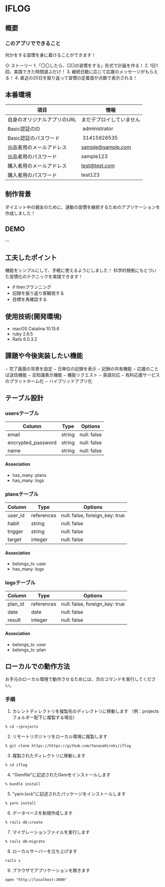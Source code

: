 # IFLOG

## 概要
### このアプリでできること

何かをする習慣を身に着けることができます！

◇ ストーリー
1.「〇〇したら、□□の習慣をする」形式で計画を作る！
2. 1日1回、実践できた時間選ぶだけ！
3. 継続日数に応じて応援のメッセージがもらえる！
4. 直近の20日を振り返って習慣の定着度が点数で表示される！

## 本番環境
| 項目  | 情報 |
| --  | --  |
| 自身のオリジナルアプリのURL | まだデプロイしていません |
| Basic認証のID |  administrator |
| Basic認証のパスワード |  31415926535 |
| 出品者用のメールアドレス | sample@sample.com |
| 出品者用のパスワード | sample123 |
| 購入者用のメールアドレス | test@test.com |
| 購入者用のパスワード | test123 |


## 制作背景

ダイエット中の親友のために、運動の習慣を継続するためのアプリケーションを作成しました！

## DEMO

--

## 工夫したポイント

機能をシンプルにして、手軽に使えるようにしました！
科学的根拠にもとづいた習慣化のテクニックを実践できます！

- if thenプランニング
- 記録を振り返り客観視する
- 目標を再確認する
 
## 使用技術(開発環境)

- macOS Catalina 10.15.6
- ruby 2.6.5
- Rails 6.0.3.2

## 課題や今後実装したい機能

− 完了画面の背景を設定
− 日単位の記録を表示
− 記録の共有機能
− 応援のことば送信機能
− 豆知識表示機能
− 機能リクエスト
− 英語対応
− 有料応援サービスのプラットホーム化
− ハイブリッドアプリ化

## テーブル設計

### usersテーブル

| Column             | Type   | Options     |
| ------------------ | ------ | ----------- |
| email              | string | null: false |
| encrypted_password | string | null: false |
| name               | string | null: false |

#### Association

- has_many :plans
- has_many :logs

### plansテーブル

| Column  | Type       | Options                        |
| ------- | ---------- | ------------------------------ |
| user_id | references | null: false, foreign_key: true |
| habit   | string     | null: false                    |
| trigger | string     | null: false                    |
| target  | integer    | null: false                    |

#### Association

- belongs_to :user
- has_many :logs

### logsテーブル

| Column  | Type       | Options                        |
| ------- | ---------- | ------------------------------ |
| plan_id | references | null: false, foreign_key: true |
| date    | date       | null: false                    |
| result  | integer    | null: false                    |

#### Association

- belongs_to :user
- belongs_to :plan


## ローカルでの動作方法
お手元のローカル環境で動作させるためには、次のコマンドを実行してください。

### 手順

1. カレントディレクトリを複製先のディレクトリに移動します
（例：projectsフォルダー配下に複製する場合）
```
% cd ~/projects
```
2. リモートリポジトリをローカル環境に複製します
```
% git clone https://https://github.com/YanaseHiroki/iflog
```
3. 複製されたディレクトリに移動します
```
% cd iflog
```
4. "Gemfile"に記述されたGemをインストールします
```
% bundle install
```
5. "yarn.lock"に記述されたパッケージをインストールします
```
% yarn install
```
6. データベースを新規作成します
```
% rails db:create
```
7. マイグレーションファイルを実行します
```
% rails db:migrate
```
8. ローカルサーバーを立ち上げます
```
rails s
```
9. ブラウザでアプリケーションを開きます
```
open "http://localhost:3000"
```